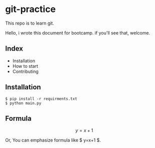 # git-practice

This repo is to learn git.

Hello, i wrote this document for bootcamp.
if you'll see that, welcome.


## Index

- Installation
- How to start
- Contributing

## Installation

```shell
$ pip install -r requirments.txt
$ python main.py
```

## Formula

$$ y=x+1 $$

Or, You can emphasize formula like $ y=x+1 $.

